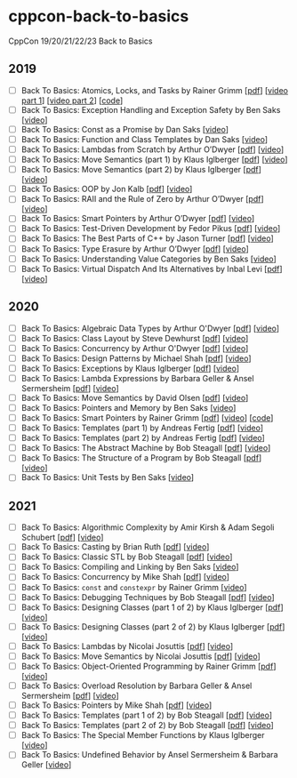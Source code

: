 # cppcon-back-to-basics
CppCon 19/20/21/22/23 Back to Basics

## 2019
- [ ] Back To Basics: Atomics, Locks, and Tasks by Rainer Grimm \[[pdf](2019/back_to_basics_atomics_locks_and_tasks/back_to_basics_atomics_locks_and_tasks__rainer_grimm__cppcon_2019.pdf)\] \[[video part 1](https://www.youtube.com/watch?v=o0i2fc0Keo8)\] \[[video part 2](https://www.youtube.com/watch?v=_eaB69ta_ig)\] \[[code](2019/back_to_basics_atomics_locks_and_tasks/source)\]
- [ ] Back To Basics: Exception Handling and Exception Safety by Ben Saks \[[video](https://www.youtube.com/watch?v=W6jZKibuJpU)\]
- [ ] Back To Basics: Const as a Promise by Dan Saks \[[video](https://www.youtube.com/watch?v=NZtr93iL3R0)\]
- [ ] Back To Basics: Function and Class Templates by Dan Saks \[[video](https://www.youtube.com/watch?v=LMP_sxOaz6g)\]
- [ ] Back To Basics: Lambdas from Scratch by Arthur O’Dwyer \[[pdf](2019/back_to_basics_lambdas_from_scratch/back_to_basics_lambdas_from_scratch__arthur_odwyer__cppcon_2019.pdf)\] \[[video](https://www.youtube.com/watch?v=3jCOwajNch0)\]
- [ ] Back To Basics: Move Semantics (part 1) by Klaus Iglberger  \[[pdf](2019/back_to_basics_move_semantics_part_1/back_to_basics_move_semantics_part_1__klaus_iglberger__cppcon_2019.pdf)\] \[[video](https://www.youtube.com/watch?v=St0MNEU5b0o)\]
- [ ] Back To Basics: Move Semantics (part 2) by Klaus Iglberger \[[pdf](2019/back_to_basics_move_semantics_part_2/back_to_basics_move_semantics_part_2__klaus_iglberger__cppcon_2019.pdf)\] \[[video](https://www.youtube.com/watch?v=pIzaZbKUw2s)\]
- [ ] Back To Basics: OOP by Jon Kalb \[[pdf](2019/back_to_basics_oop/back_to_basics_oop__jon_kalb__cppcon_2019.pdf)\] \[[video](https://www.youtube.com/watch?v=32tDTD9UJCE)\]
- [ ] Back To Basics: RAII and the Rule of Zero by Arthur O’Dwyer \[[pdf](2019/back_to_basics_raii_and_the_rule_of_zero/back_to_basics_raii_and_the_rule_of_zero__arthur_odwyer__cppcon_2019.pdf)\] \[[video](https://www.youtube.com/watch?v=7Qgd9B1KuMQ)\]
- [ ] Back To Basics: Smart Pointers by Arthur O’Dwyer \[[pdf](2019/back_to_basics_smart_pointers/back_to_basics_smart_pointers__arthur_odwyer__cppcon_2019.pdf)\] \[[video](https://www.youtube.com/watch?v=xGDLkt-jBJ4)\]
- [ ] Back To Basics: Test-Driven Development by Fedor Pikus \[[pdf](2019/back_to_basics_testdriven_development/back_to_basics_testdriven_development__fedor_pikus__cppcon_2019.pdf)\] \[[video](https://www.youtube.com/watch?v=RoYljVOj2H8)\]
- [ ] Back To Basics: The Best Parts of C++ by Jason Turner \[[pdf](2019/back_to_basics_the_best_parts_of_cpp/back_to_basics_the_best_parts_of_cpp__jason_turner__cppcon_2019.pdf)\] \[[video](https://www.youtube.com/watch?v=iz5Qx18H6lg)\]
- [ ] Back To Basics: Type Erasure by Arthur O’Dwyer \[[pdf](2019/back_to_basics_type_erasure/back_to_basics_type_erasure__arthur_odwyer__cppcon_2019.pdf)\] \[[video](https://www.youtube.com/watch?v=tbUCHifyT24)\]
- [ ] Back To Basics: Understanding Value Categories by Ben Saks \[[video](https://www.youtube.com/watch?v=XS2JddPq7GQ)\]
- [ ] Back To Basics: Virtual Dispatch And Its Alternatives by Inbal Levi \[[pdf](2019/back_to_basics_virtual_dispatch_and_its_alternatives/back_to_basics_virtual_dispatch_and_its_alternatives__inbal_levi__cppcon_2019.pdf)\] \[[video](https://www.youtube.com/watch?v=jBnIMEb2GhA)\]

 ## 2020
- [ ] Back To Basics: Algebraic Data Types by Arthur O'Dwyer \[[pdf](2020/back_to_basics_algebraic_data_types/back_to_basics_algebraic_data_types__arthur_odwyer__cppcon_2020.pdf)\] \[[video](https://www.youtube.com/watch?v=OJzmWqCCZaM)\]
- [ ] Back To Basics: Class Layout by Steve Dewhurst \[[pdf](2020/back_to_basics_class_layout/back_to_basics_class_layout__steve_dewhurst__cppcon_2020.pdf)\] \[[video](https://www.youtube.com/watch?v=SShSV_iV1Ko)\]
- [ ] Back To Basics: Concurrency by Arthur O'Dwyer \[[pdf](2020/back_to_basics_concurrency/back_to_basics_concurrency__arthur_odwyer__cppcon_2020.pdf)\] \[[video](https://www.youtube.com/watch?v=F6Ipn7gCOsY)\]
- [ ] Back To Basics: Design Patterns by Michael Shah \[[pdf](2020/back_to_basics_design_patterns/back_to_basics_design_patterns__michael_shah__cppcon_2020.pdf)\] \[[video](https://www.youtube.com/watch?v=2UUqX2eIdSM)\]
- [ ] Back To Basics: Exceptions by Klaus Iglberger \[[pdf](2020/back_to_basics_exceptions/back_to_basics_exceptions__klaus_iglberger__cppcon_2020.pdf)\] \[[video](https://www.youtube.com/watch?v=0ojB8c0xUd8)\]
- [ ] Back To Basics: Lambda Expressions by Barbara Geller & Ansel Sermersheim \[[pdf](2020/back_to_basics_lambda_expressions/back_to_basics_lambda_expressions__barbara_geller__ansel_sermersheim__cppcon_2020.pdf)\] \[[video](https://www.youtube.com/watch?v=ZIPNFcw6V9o)\]
- [ ] Back To Basics: Move Semantics by David Olsen \[[pdf](2020/back_to_basics_move_semantics/back_to_basics_move_semantics__david_olsen__cppcon_2020.pdf)\] \[[video](https://www.youtube.com/watch?v=ZG59Bqo7qX4)\]
- [ ] Back To Basics: Pointers and Memory by Ben Saks \[[video](https://www.youtube.com/watch?v=rqVWj0aVSxg)\]
- [ ] Back To Basics: Smart Pointers by Rainer Grimm \[[pdf](2020/back_to_basics_smart_pointers/back_to_basics_smart_pointers__rainer_grimm__cppcon_2020.pdf)\] \[[video](https://www.youtube.com/watch?v=sQCSX7vmmKY)\] \[[code](2020/back_to_basics_smart_pointers/SourceFiles)\]
- [ ] Back To Basics: Templates (part 1) by Andreas Fertig \[[pdf](2020/back_to_basics_templates_part_1/back_to_basics_templates_part_1__andreas_fertig__cppcon_2020.pdf)\] \[[video](https://www.youtube.com/watch?v=VNJ4wiuxJM4)\]
- [ ] Back To Basics: Templates (part 2) by Andreas Fertig \[[pdf](2020/back_to_basics_templates_part_2/back_to_basics_templates_part_2__andreas_fertig__cppcon_2020.pdf)\] \[[video](https://www.youtube.com/watch?v=0dtjDTEE0hQ)\]
- [ ] Back To Basics: The Abstract Machine by Bob Steagall \[[pdf](2020/back_to_basics_the_abstract_machine/back_to_basics_the_abstract_machine__bob_steagall__cppcon_2020.pdf)\] \[[video](https://www.youtube.com/watch?v=ZAji7PkXaKY)\]
- [ ] Back To Basics: The Structure of a Program by Bob Steagall \[[pdf](2020/back_to_basics_the_structure_of_a_program/back_to_basics_the_structure_of_a_program__bob_steagall__cppcon_2020.pdf)\] \[[video](https://www.youtube.com/watch?v=3KoXeegncrs)\]
- [ ] Back To Basics: Unit Tests by Ben Saks \[[video](https://www.youtube.com/watch?v=_OHE33s7EKw)\]

## 2021
- [ ] Back To Basics: Algorithmic Complexity by Amir Kirsh & Adam Segoli Schubert \[[pdf](2021/Algorithmic_Complexity.pdf)\] \[[video](https://www.youtube.com/watch?v=AY2FqpDCBGs)\]
- [ ] Back To Basics: Casting by Brian Ruth \[[pdf](2021/Back_to_Basics_Casting.pdf)\] \[[video](https://www.youtube.com/watch?v=2h2hdRqRIRk)\]
- [ ] Back To Basics: Classic STL by Bob Steagall \[[pdf](2021/back_to_basics_classic_stl__bob_steagall__cppcon_2021_1.pdf)\] \[[video](https://www.youtube.com/watch?v=tXUXl_RzkAk)\]
- [ ] Back To Basics: Compiling and Linking by Ben Saks \[[video](https://www.youtube.com/watch?v=cpkDQaYttR4)\]
- [ ] Back To Basics: Concurrency by Mike Shah \[[pdf](2021/Mike_Shah_CPPCON_2021_Concurrency_1.pdf)\] \[[video](https://www.youtube.com/watch?v=pfIC-kle4b0)\]
- [ ] Back To Basics: `const` and `constexpr` by Rainer Grimm \[[video](https://www.youtube.com/watch?v=tA6LbPyYdco)\]
- [ ] Back To Basics: Debugging Techniques by Bob Steagall \[[pdf](2021/back_to_basics_debugging_techniques__bob_steagall__cppcon_2021.pdf)\] \[[video](https://www.youtube.com/watch?v=M7fV-eQwxrY)\]
- [ ] Back To Basics: Designing Classes (part 1 of 2) by Klaus Iglberger \[[pdf](2021/Designing_Classes_part_1.pdf)\] \[[video](https://www.youtube.com/watch?v=motLOioLJfg)\]
- [ ] Back To Basics: Designing Classes (part 2 of 2) by Klaus Iglberger \[[pdf](2021/Designing_Classes_part_2.pdf)\] \[[video](https://www.youtube.com/watch?v=O65lEiYkkbc)\]
- [ ] Back To Basics: Lambdas by Nicolai Josuttis \[[pdf](2021/BackToBasics_Lambdas.pdf)\] \[[video](https://www.youtube.com/watch?v=IgNUBw3vcO4)\]
- [ ] Back To Basics: Move Semantics by Nicolai Josuttis \[[pdf](2021/BackToBasics_MoveSemantics.pdf)\] \[[video](https://www.youtube.com/watch?v=Bt3zcJZIalk)\]
- [ ] Back To Basics: Object-Oriented Programming by Rainer Grimm \[[pdf](2021/ObjectOrientedProgramming.pdf)\] \[[video](https://www.youtube.com/watch?v=Ou5WsJzn7Ws)\]
- [ ] Back To Basics: Overload Resolution by Barbara Geller & Ansel Sermersheim \[[pdf](2021/Overload_Resolution_CppCon_2021.pdf)\] \[[video](https://www.youtube.com/watch?v=b5Kbzgx1w9A)\]
- [ ] Back To Basics: Pointers by Mike Shah \[[pdf](2021/Mike_Shah_CPPCON_2021_Back_to_Basics__Pointers.pdf)\] \[[video](https://www.youtube.com/watch?v=0zd8eznWv4k)\]
- [ ] Back To Basics: Templates (part 1 of 2) by Bob Steagall \[[pdf](2021/back_to_basics_templates_part_1__bob_steagall__cppcon_2021.pdf)\] \[[video](https://www.youtube.com/watch?v=XN319NYEOcE)\]
- [ ] Back To Basics: Templates (part 2 of 2) by Bob Steagall \[[pdf](2021/back_to_basics_templates_part_2__bob_steagall__cppcon_2021.pdf)\] \[[video](https://www.youtube.com/watch?v=2Y9XbltAfXs)\]
- [ ] Back To Basics: The Special Member Functions by Klaus Iglberger \[[video](https://www.youtube.com/watch?v=9BM5LAvNtus)\]
- [ ] Back To Basics: Undefined Behavior by Ansel Sermersheim & Barbara Geller \[[video](https://www.youtube.com/watch?v=NpL9YnxnOqM)\]
